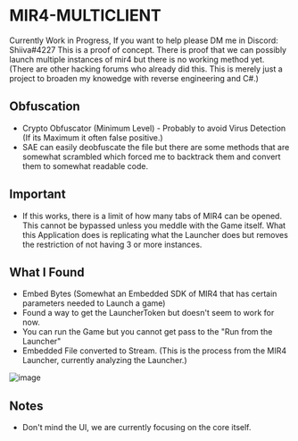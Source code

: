 # MIR4-MULTICLIENT
Currently Work in Progress, If you want to help please DM me in Discord: Shiiva#4227
This is a proof of concept. There is proof that we can possibly launch multiple instances of mir4 but there is no working method yet. (There are other hacking forums who already did this. This is merely just a project to broaden my knowedge with reverse engineering and C#.)

## Obfuscation
- Crypto Obfuscator (Minimum Level) - Probably to avoid Virus Detection (If its Maximum it often false positive.)
- SAE can easily deobfuscate the file but there are some methods that are somewhat scrambled which forced me to backtrack them and convert them to somewhat readable code.

## Important
- If this works, there is a limit of how many tabs of MIR4 can be opened. This cannot be bypassed unless you meddle with the Game itself. What this Application does is replicating what the Launcher does but removes the restriction of not having 3 or more instances.

## What I Found
- Embed Bytes (Somewhat an Embedded SDK of MIR4 that has certain parameters needed to Launch a game)
- Found a way to get the LauncherToken but doesn't seem to work for now.
- You can run the Game but you cannot get pass to the "Run from the Launcher"
- Embedded File converted to Stream. (This is the process from the MIR4 Launcher, currently analyzing the Launcher.)

![image](https://user-images.githubusercontent.com/48512644/140883866-cef56167-a618-4020-9d21-e9619ad32ebd.png)

## Notes
- Don't mind the UI, we are currently focusing on the core itself.
